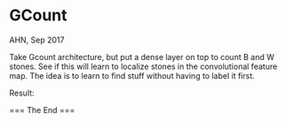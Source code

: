 GCount
=========
AHN, Sep 2017

Take Gcount architecture, but put a dense layer on top to count
B and W stones. See if this will learn to localize stones in the
convolutional feature map. The idea is to learn to find stuff
without having to label it first.

Result:


=== The End ===
